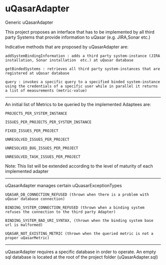 uQasarAdapter
=============

Generic uQasarAdapter


This project proposes an interface that has to be implemented by all third party  Systems that provide information to uQasar (e.g. JIRA,Sonar etc.)

Indicative methods that are proposed by uQasarAdapter are:

	addSystemBindingInformation : adds a third party system-instance (JIRA installation, Sonar installation  etc.) at uQasar database

	getBindedSystems : retrieves all third party system-instances that are registered at uQasar database

	query : invokes a specific query to a specified binded system-instance using the credentials of a specific user while in parallel it returns a list of measurements (metric-value)


----------------------------------------------------------------------

An initial list  of Metrics to be queried by the implemented Adaptees are:

	PROJECTS_PER_SYSTEM_INSTANCE

	ISSUES_PER_PROJECTS_PER_SYSTEM_INSTANCE

	FIXED_ISSUES_PER_PROJECT

	UNRESOLVED_ISSUES_PER_PROJECT

	UNRESOLVED_BUG_ISSUES_PER_PROJECT

	UNRESOLVED_TASK_ISSUES_PER_PROJECT

Note: This list will be extended according to the level of maturity of each implemented adapter
 

---------------------------------------------------------------------

uQasarAdapter manages certain uQuasarExceptionTypes

    UQASAR_DB_CONNECTION_REFUSED (thrown when there is a problem with uQasar database connection)

    BINDING_SYSTEM_CONNECTION_REFUSED (thrown when a binding system refuses the connection to the third party Adapter)

    BINDING_SYSTEM_BAD_URI_SYNTAX, (thrown when the binding system base url is malformed)

    UQASAR_NOT_EXISTING_METRIC (thrown when the queried metric is not a proper uQasarMetric)

--------------------------------------------------------------------

uQasarAdapter requires a specific database in order to operate. An empty sql database is located at the root of the project folder (uQasarAdapter.sql) 
